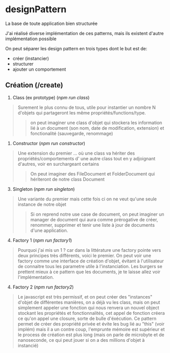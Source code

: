 # designPattern
La base de toute application bien structurée

J'ai réalisé diverse implémentation de ces patterns, mais ils existent d'autre implémentation possible

On peut séparer les design pattern en trois types dont le but est de:

- créer (instancier)
- structurer
- ajouter un comportement


## **Création** (/create)

1)  Class (ex prototype) (*npm run class*)

> Surement le plus connu de tous, utile pour instantier un nombre N d'objets qui partageront les même propriétés/functions/type.
>> on peut imaginer une class d'objet qui stockera les information lié à un document (son nom, date de modification, extension) et fonctionalité (sauvegarde, renommage)
    

1) Constructor (*npm run constructor*)

> Une extension du premier ... où une class va hériter des propriétés/comportements d' une autre class tout en y adjoignant d'autres, voir en surchargeant certains
>> On peut imaginer des FileDocument et FolderDocument qui hériteront de notre class Document

3) Singleton (*npm run singleton*)

> Une variante du premier mais cette fois ci on ne veut qu'une seule instance de notre objet
>> Si on reprend notre use case de document, on peut imaginer un manager de document qui aura comme prérogative de créer, renommer, supprimer et tenir une liste à jour de documents d'une application.

4) Factory 1 (*npm run factory1*)

> Pourquoi j'ai mis un 1 ? car dans la littérature une factory pointe vers deux principes très différents, voici le premier. On peut voir une factory comme une interface de création d'objet, évitant à l'utilisateur de connaitre tous les parametre utile à l'instanciation. Les burgers se prettent mieux à ce pattern que les documents, je te laisse allez voir l'implémentation.

4) Factory 2 (*npm run factory2*)

> Le javascript est très permissif, et on peut créer des "instances" d'objet de différentes manières, on a déjà vu les class, mais on peut simplement appeler une fonction qui nous renvera un nouvel object stockant les propriétés et fonctionnalités, cet appel de fonction créera ce qu'on appel une closure, sorte de bulle d'éxécution. Ce pattern permet de créer des propriété privée et évite les bug lié au "this" (voir implém) mais il a un contre coup, l'emprunte mémoire est supérieur et le process de création est plus long (mais on parle de microbyte et de nanoseconde, ce qui peut jouer si on a des millions d'objet à instancié)